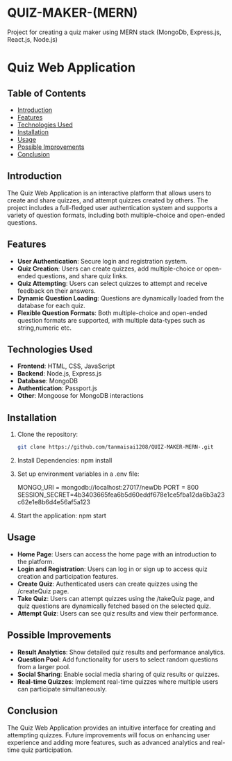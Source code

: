 # QUIZ-MAKER-(MERN)
Project for creating a quiz maker using MERN stack (MongoDb, Express.js, React.js, Node.js)

# Quiz Web Application

## Table of Contents

- [Introduction](#introduction)
- [Features](#features)
- [Technologies Used](#technologies-used)
- [Installation](#installation)
- [Usage](#usage)
- [Possible Improvements](#possible-improvements)
- [Conclusion](#conclusion)

## Introduction

The Quiz Web Application is an interactive platform that allows users to create and share quizzes, and attempt quizzes created by others. The project includes a full-fledged user authentication system and supports a variety of question formats, including both multiple-choice and open-ended questions.

## Features

- **User Authentication**: Secure login and registration system.
- **Quiz Creation**: Users can create quizzes, add multiple-choice or open-ended  questions, and share quiz links.
- **Quiz Attempting**: Users can select quizzes to attempt and receive feedback on their answers.
- **Dynamic Question Loading**: Questions are dynamically loaded from the database for each quiz.
- **Flexible Question Formats**: Both multiple-choice and open-ended question formats are supported, with multiple data-types such as string,numeric etc.

## Technologies Used

- **Frontend**: HTML, CSS, JavaScript
- **Backend**: Node.js, Express.js
- **Database**: MongoDB
- **Authentication**: Passport.js
- **Other**: Mongoose for MongoDB interactions

## Installation

1. Clone the repository:
   ```bash
   git clone https://github.com/tanmaisai1208/QUIZ-MAKER-MERN-.git

2. Install Dependencies:
   npm install

3. Set up environment variables in a .env file:

   MONGO_URI = mongodb://localhost:27017/newDb
   PORT = 800
   SESSION_SECRET=4b3403665fea6b5d60eddf678e1ce5fba12da6b3a23c62e1e8b6d4e56af5a123

4. Start the application:
   npm start


## Usage

- **Home Page**: Users can access the home page with an introduction to the platform.
- **Login and Registration**: Users can log in or sign up to access quiz creation and participation features.
- **Create Quiz**: Authenticated users can create quizzes using the /createQuiz page.
- **Take Quiz**: Users can attempt quizzes using the /takeQuiz page, and quiz questions are dynamically fetched based on the selected quiz.
- **Attempt Quiz**: Users can see quiz results and view their performance.

## Possible Improvements

- **Result Analytics**: Show detailed quiz results and performance analytics.
- **Question Pool**: Add functionality for users to select random questions from a larger pool.
- **Social Sharing**: Enable social media sharing of quiz results or quizzes.
- **Real-time Quizzes**: Implement real-time quizzes where multiple users can participate simultaneously.

## Conclusion
The Quiz Web Application provides an intuitive interface for creating and attempting quizzes. Future improvements will focus on enhancing user experience and adding more features, such as advanced analytics and real-time quiz participation.